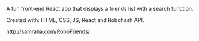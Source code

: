 
A fun front-end React app that displays a friends list with a search function.

Created with: HTML, CSS, JS, React and Robohash API.

 http://samraha.com/RoboFriends/
